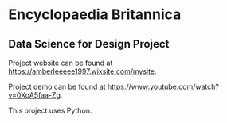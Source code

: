 # Encyclopaedia Britannica
## Data Science for Design Project

Project website can be found at https://amberleeeee1997.wixsite.com/mysite.

Project demo can be found at https://www.youtube.com/watch?v=0XoA5faa-Zg.

This project uses Python.
